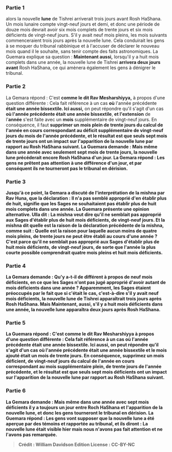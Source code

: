 
### Partie 1
alors la nouvelle <b>lune</b> de Tishrei arriverait trois jours avant</b> Rosh HaShana. Un mois lunaire compte vingt-neuf jours et demi, et donc une période de douze mois devrait avoir six mois complets de trente jours et six mois déficients de vingt-neuf jours. S'il y avait neuf mois pleins, les mois suivants commenceraient trois jours après la nouvelle lune. Cela conduirait les gens à se moquer du tribunal rabbinique et à l'accuser de déclarer le nouveau mois quand il le souhaite, sans tenir compte des faits astronomiques. La Guemara explique sa question : <b>Maintenant aussi,</b> lorsqu'il y a huit mois complets dans une année, la nouvelle lune de Tishrei <b>arrivera deux jours avant</b> Rosh HaShana, ce qui amènera également les gens à dénigrer le tribunal.

### Partie 2
La Gemara répond : C'est <b>comme le dit Rav Mesharshiyya,</b> à propos d'une question différente : Cela fait référence à un cas <b>où</b> l'année précédente <b>était une année bissextile. Ici aussi,</b> on peut répondre qu'il s'agit d'un cas <b>où l'année précédente était une année bissextile</b>, <b>et l'extension</b> de l'<b>année</b> s'est faite avec un <b>mois</b> supplémentaire de vingt-neuf jours. En conséquence, il faut <b>supprimer un <b>mois plein</b> de trente jours du calcul de l'année en cours <b>correspondant au <b>déficit</b> supplémentaire de vingt-neuf jours du <b>mois</b> de l'année précédente, et le résultat est que seuls sept mois de trente jours ont un impact sur l'apparition de la nouvelle lune par rapport au Rosh HaShana suivant. La Guemara demande : <b>Mais</b> même dans une année avec seulement sept mois de trente jours, la nouvelle lune précéderait <b>encore</b> Rosh HaShana d'<b>un jour.</b> La Gemara répond : <b>Les gens ne prêtent pas attention</b> à une différence d'un jour, et par conséquent ils ne tourneront pas le tribunal en dérision.

### Partie 3
Jusqu'à ce point, la Gemara a discuté de l'interprétation de la mishna par Rav Huna, que la déclaration : Il n'a pas semblé approprié d'en établir plus de huit, signifie que les Sages ne souhaitaient pas établir plus de huit mois complets dans une année. La Guemara présente une opinion alternative. <b>Ulla dit :</b> La mishna veut dire qu'il <b>ne semblait pas</b> approprié <b>aux Sages d'établir plus de huit mois déficients,</b> de vingt-neuf jours. <b>Et</b> la mishna <b>dit quelle est</b> la <b>raison</b> de la déclaration précédente de la mishna, comme suit : <b>Quelle est la raison</b> pour laquelle <b>aucun moins de quatre mois pleins,</b> de trente jours <b>ne peut être établi <b>au cours d'une année ?</b> C'est <b>parce qu'il ne semblait pas</b> approprié <b>aux Sages d'établir plus de huit mois déficients,</b> de vingt-neuf jours, de sorte que l'année la plus courte possible comprendrait quatre mois pleins et huit mois déficients.

### Partie 4
La Gemara demande : <b>Qu'y a-t-il de différent</b> à propos de <b>neuf</b> mois déficients, en ce <b>que</b> les Sages <b>n'ont pas</b> jugé approprié d'avoir autant de mois déficients dans une année ? Apparemment, les Sages étaient préoccupés par le fait que si c'était le cas,</b> c'est-à-dire s'il y avait neuf mois déficients, la nouvelle <b>lune</b> de Tishrei apparaîtrait <b>trois jours après</b> Rosh HaShana. Mais <b>Maintenant, aussi,</b> s'il y a huit mois déficients dans une année, la nouvelle lune apparaîtra <b>deux jours après</b> Rosh HaShana.

### Partie 5
La Guemara répond : C'est <b>comme le dit Rav Mesharshiyya</b> à propos d'une question différente : Cela fait référence à un cas <b>où</b> l'année précédente <b>était une année bissextile. Ici aussi,</b> on peut répondre qu'il s'agit d'un cas <b>où l'année précédente était une année bissextile</b> et le mois ajouté était un mois de trente jours. En conséquence, <b>supprimez un mois déficient,</b> de vingt-neuf jours du calcul de l'année en cours <b>correspondant au</b> mois supplémentaire <b>plein,</b> de trente jours <b>de l'année précédente, et le résultat est que seuls sept mois déficients ont un impact sur l'apparition de la nouvelle lune par rapport au Rosh HaShana suivant.

### Partie 6
La Gemara demande : <b>Mais</b> même dans une année avec sept mois déficients <b>il y a toujours un jour</b> entre Roch HaShana et l'apparition de la nouvelle lune, et donc les gens tourneront le tribunal en dérision. La Guemara répond : Les gens vont <b>supposer</b> que la nouvelle lune <b>a été aperçue</b> par des témoins et rapportée au tribunal, et ils diront : La nouvelle lune était visible hier <b>mais nous n'avons pas fait attention</b> et ne l'avons pas remarquée.

>Crédit : William Davidson Edition
>License : CC-BY-NC